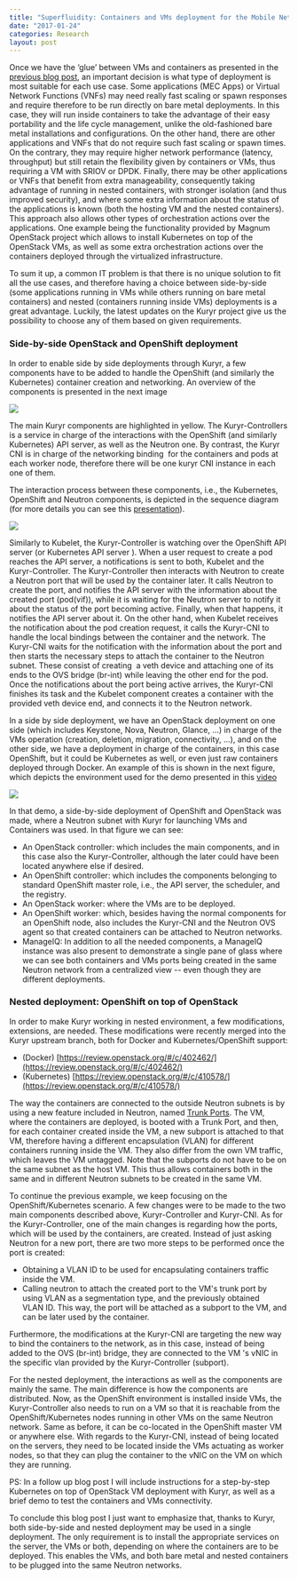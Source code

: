 ```yaml
---
title: "Superfluidity: Containers and VMs deployment for the Mobile Network (Part 2)"
date: "2017-01-24"
categories: Research
layout: post
---
```


Once we have the ‘glue’ between VMs and containers as presented in the [previous blog post](../16/superfluidity-containers-and-vms-at-the-mobile-network-part-1), an important decision is what type of deployment is most suitable for each use case. Some applications (MEC Apps) or Virtual Network Functions (VNFs) may need really fast scaling or spawn responses and require therefore to be run directly on bare metal deployments. In this case, they will run inside containers to take the advantage of their easy portability and the life cycle management, unlike the old-fashioned bare metal installations and configurations. On the other hand, there are other applications and VNFs that do not require such fast scaling or spawn times. On the contrary, they may require higher network performance (latency, throughput) but still retain the flexibility given by containers or VMs, thus requiring a VM with SRIOV or DPDK. Finally, there may be other applications or VNFs that benefit from extra manageability, consequently taking advantage of running in nested containers, with stronger isolation (and thus improved security), and where some extra information about the status of the applications is known (both the hosting VM and the nested containers). This approach also allows other types of orchestration actions over the applications. One example being the functionality provided by Magnum OpenStack project which allows to install Kubernetes on top of the OpenStack VMs, as well as some extra orchestration actions over the containers deployed through the virtualized infrastructure.

To sum it up, a common IT problem is that there is no unique solution to fit all the use cases, and therefore having a choice between side-by-side (some applications running in VMs while others running on bare metal containers) and nested (containers running inside VMs) deployments is a great advantage. Luckily, the latest updates on the Kuryr project give us the possibility to choose any of them based on given requirements.

### Side-by-side OpenStack and OpenShift deployment

In order to enable side by side deployments through Kuryr, a few components have to be added to handle the OpenShift (and similarly the Kubernetes) container creation and networking. An overview of the components is presented in the next image

![](../../../../images/untitled-presentation-1.png)

The main Kuryr components are highlighted in yellow. The Kuryr-Controllers is a service in charge of the interactions with the OpenShift (and similarly Kubernetes) API server, as well as the Neutron one. By contrast, the Kuryr CNI is in charge of the networking binding  for the containers and pods at each worker node, therefore there will be one kuryr CNI instance in each one of them.

The interaction process between these components, i.e., the Kubernetes, OpenShift and Neutron components, is depicted in the sequence diagram (for more details you can see this [presentation](https://docs.google.com/presentation/d/1mofmPHRXzXdTx8ez3H73cegBtTQ_E4AQHnJKJNuEtbw)).

![](../../../../images/untitled-presentation-2.png)

Similarly to Kubelet, the Kuryr-Controller is watching over the OpenShift API server (or Kubernetes API server ). When a user request to create a pod reaches the API server, a notifications is sent to both, Kubelet and the Kuryr-Controller. The Kuryr-Controller then interacts with Neutron to create a Neutron port that will be used by the container later. It calls Neutron to create the port, and notifies the API server with the information about the created port (pod(vif)), while it is waiting for the Neutron server to notify it about the status of the port becoming active. Finally, when that happens, it notifies the API server about it. On the other hand, when Kubelet receives the notification about the pod creation request, it calls the Kuryr-CNI to handle the local bindings between the container and the network. The Kuryr-CNI waits for the notification with the information about the port and then starts the necessary steps to attach the container to the Neutron subnet. These consist of creating  a veth device and attaching one of its ends to the OVS bridge (br-int) while leaving the other end for the pod. Once the notifications about the port being active arrives, the Kuryr-CNI finishes its task and the Kubelet component creates a container with the provided veth device end, and connects it to the Neutron network.

In a side by side deployment, we have an OpenStack deployment on one side (which includes Keystone, Nova, Neutron, Glance, ...) in charge of the VMs operation (creation, deletion, migration, connectivity, ...), and on the other side, we have a deployment in charge of the containers, in this case OpenShift, but it could be Kubernetes as well, or even just raw containers deployed through Docker. An example of this is shown in the next figure, which depicts the environment used for the demo presented in this [video](https://www.youtube.com/watch?v=F909pmf8lbc)

![](../../../../images/untitled-presentation-3.png)

In that demo, a side-by-side deployment of OpenShift and OpenStack was made, where a Neutron subnet with Kuryr for launching VMs and Containers was used. In that figure we can see:

- An OpenStack controller: which includes the main components, and in this case also the Kuryr-Controller, although the later could have been located anywhere else if desired.
- An OpenShift controller: which includes the components belonging to standard OpenShift master role, i.e., the API server, the scheduler, and the registry.
- An OpenStack worker: where the VMs are to be deployed.
- An OpenShift worker: which, besides having the normal components for an OpenShift node, also includes the Kuryr-CNI and the Neutron OVS agent so that created containers can be attached to Neutron networks.
- ManageIQ: In addition to all the needed components, a ManageIQ instance was also present to demonstrate a single pane of glass where we can see both containers and VMs ports being created in the same Neutron network from a centralized view -- even though they are different deployments.

### Nested deployment: OpenShift on top of OpenStack

In order to make Kuryr working in nested environment, a few modifications, extensions, are needed. These modifications were recently merged into the Kuryr upstream branch, both for Docker and Kubernetes/OpenShift support:

- (Docker) [https://review.openstack.org/#/c/402462/](https://review.openstack.org/#/c/402462/)
- (Kubernetes) [https://review.openstack.org/#/c/410578/](https://review.openstack.org/#/c/410578/)

The way the containers are connected to the outside Neutron subnets is by using a new feature included in Neutron, named [Trunk Ports](https://wiki.openstack.org/wiki/Neutron/TrunkPort). The VM, where the containers are deployed, is booted with a Trunk Port, and then, for each container created inside the VM, a new subport is attached to that VM, therefore having a different encapsulation (VLAN) for different containers running inside the VM. They also differ from the own VM traffic, which leaves the VM untagged. Note that the subports do not have to be on the same subnet as the host VM. This thus allows containers both in the same and in different Neutron subnets to be created in the same VM.

To continue the previous example, we keep focusing on the OpenShift/Kubernetes scenario. A few changes were to be made to the two main components described above, Kuryr-Controller and Kuryr-CNI. As for the Kuryr-Controller, one of the main changes is regarding how the ports, which will be used by the containers, are created. Instead of just asking Neutron for a new port, there are two more steps to be performed once the port is created:

- Obtaining a VLAN ID to be used for encapsulating containers traffic inside the VM.
- Calling neutron to attach the created port to the VM's trunk port by using VLAN as a segmentation type, and the previously obtained VLAN ID. This way, the port will be attached as a subport to the VM, and can be later used by the container.

Furthermore, the modifications at the Kuryr-CNI are targeting the new way to bind the containers to the network, as in this case, instead of being added to the OVS (br-int) bridge, they are connected to the VM 's vNIC in the specific vlan provided by the Kuryr-Controller (subport).

For the nested deployment, the interactions as well as the components are mainly the same. The main difference is how the components are distributed. Now, as the OpenShift environment is installed inside VMs, the Kuryr-Controller also needs to run on a VM so that it is reachable from the OpenShift/Kubernetes nodes running in other VMs on the same Neutron network. Same as before, it can be co-located in the OpenShift master VM or anywhere else. With regards to the Kuryr-CNI, instead of being located on the servers, they need to be located inside the VMs actuating as worker nodes, so that they can plug the container to the vNIC on the VM on which they are running.

PS: In a follow up blog post I will include instructions for a step-by-step Kubernetes on top of OpenStack VM deployment with Kuryr, as well as a brief demo to test the containers and VMs connectivity.

To conclude this blog post I just want to emphasize that, thanks to Kuryr, both side-by-side and nested deployment may be used in a single deployment. The only requirement is to install the appropriate services on the server, the VMs or both, depending on where the containers are to be deployed. This enables the VMs, and both bare metal and nested containers to be plugged into the same Neutron networks.
